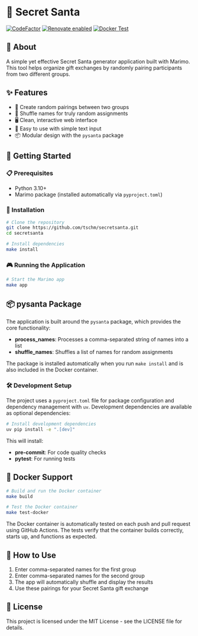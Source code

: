 # 🎅 Secret Santa

[![CodeFactor](https://www.codefactor.io/repository/github/tschm/secretsanta/badge)](https://www.codefactor.io/repository/github/tschm/secretsanta)
[![Renovate enabled](https://img.shields.io/badge/renovate-enabled-brightgreen.svg)](https://github.com/renovatebot/renovate)
[![Docker Test](https://github.com/tschm/secretsanta/actions/workflows/docker-test.yml/badge.svg)](https://github.com/tschm/secretsanta/actions/workflows/docker-test.yml)

## 🎁 About

A simple yet effective Secret Santa generator application built with Marimo.
This tool helps organize gift exchanges by randomly pairing
participants from two different groups.

## ✨ Features

- 🎯 Create random pairings between two groups
- 🔄 Shuffle names for truly random assignments
- 🖥️ Clean, interactive web interface
- 🚀 Easy to use with simple text input
- 📦 Modular design with the `pysanta` package

## 🚀 Getting Started

### 📋 Prerequisites

- Python 3.10+
- Marimo package (installed automatically via `pyproject.toml`)

### 🔧 Installation

```bash
# Clone the repository
git clone https://github.com/tschm/secretsanta.git
cd secretsanta

# Install dependencies
make install
```

### 🎮 Running the Application

```bash
# Start the Marimo app
make app
```

## 📦 pysanta Package

The application is built around the `pysanta` package, which provides the core functionality:

- **process_names**: Processes a comma-separated string of names into a list
- **shuffle_names**: Shuffles a list of names for random assignments

The package is installed automatically when you run `make install` and
is also included in the Docker container.

### 🛠️ Development Setup

The project uses a `pyproject.toml` file for package configuration
and dependency management with `uv`. Development
dependencies are available as optional dependencies:

```bash
# Install development dependencies
uv pip install -e ".[dev]"
```

This will install:

- **pre-commit**: For code quality checks
- **pytest**: For running tests

## 🐳 Docker Support

```bash
# Build and run the Docker container
make build

# Test the Docker container
make test-docker
```

The Docker container is automatically tested on each push and pull request
using GitHub Actions. The tests verify that the container builds correctly,
starts up, and functions as expected.

## 🎄 How to Use

1. Enter comma-separated names for the first group
2. Enter comma-separated names for the second group
3. The app will automatically shuffle and display the results
4. Use these pairings for your Secret Santa gift exchange

## 📄 License

This project is licensed under the MIT License - see the LICENSE file for details.
